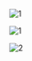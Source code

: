 ![1](https://github.com/muslumebeyzayildiz/CryptologyAlgorithmsWithPython/assets/103489618/3cc09855-b0b5-46ff-a043-2ec3298d012c)

![1](https://github.com/muslumebeyzayildiz/CryptologyAlgorithmsWithPython/assets/103489618/9ba0e098-6be8-4914-be9e-a3cf44a0ab96)

![2](https://github.com/muslumebeyzayildiz/CryptologyAlgorithmsWithPython/assets/103489618/c57301a2-1920-40b0-a258-c449e1692673)
